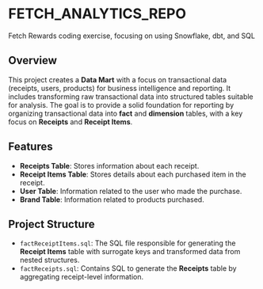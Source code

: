 # FETCH_ANALYTICS_REPO
Fetch Rewards coding exercise, focusing on using Snowflake, dbt, and SQL

## Overview
This project creates a **Data Mart** with a focus on transactional data (receipts, users, products) for business intelligence and reporting. It includes transforming raw transactional data into structured tables suitable for analysis. The goal is to provide a solid foundation for reporting by organizing transactional data into **fact** and **dimension** tables, with a key focus on **Receipts** and **Receipt Items**.

## Features

- **Receipts Table**: Stores information about each receipt.
- **Receipt Items Table**: Stores details about each purchased item in the receipt.
- **User Table**: Information related to the user who made the purchase.
- **Brand Table**: Information related to products purchased.

## Project Structure

- `factReceiptItems.sql`: The SQL file responsible for generating the **Receipt Items** table with surrogate keys and transformed data from nested structures.
- `factReceipts.sql`: Contains SQL to generate the **Receipts** table by aggregating receipt-level information.

